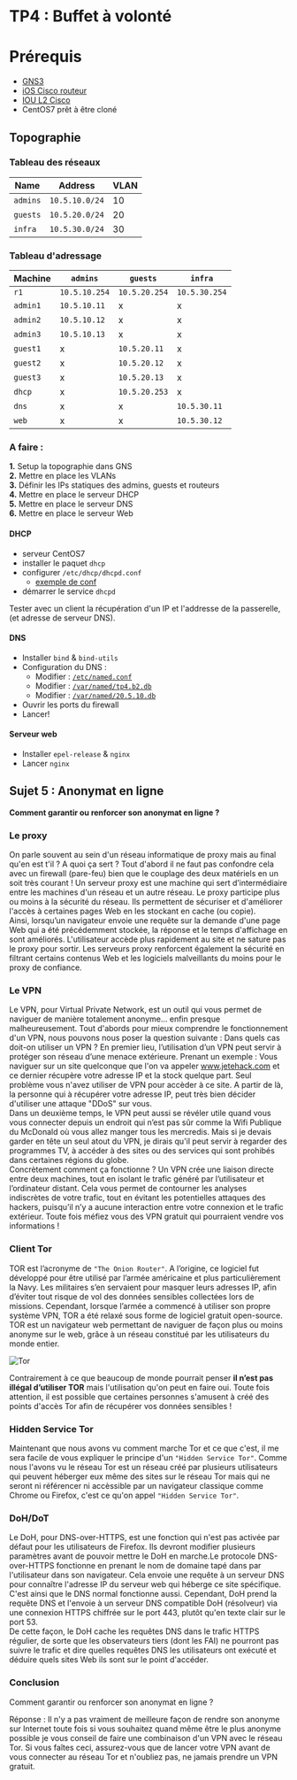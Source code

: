 # TP4 : Buffet à volonté

# Prérequis

* [GNS3](../../memo/setup_gns3.md)
* [iOS Cisco routeur](https://drive.google.com/drive/folders/1hnOwFTcEYeznsBwjFCzKbDripnCLOJSQ)
* [IOU L2 Cisco](https://www.gns3.com/marketplace/appliance/iou-l2)
* CentOS7 prêt à être cloné

## Topographie

### Tableau des réseaux

| Name     | Address        | VLAN |
|----------|----------------|------|
| `admins` | `10.5.10.0/24` | 10   |
| `guests` | `10.5.20.0/24` | 20   |
| `infra`  | `10.5.30.0/24` | 30   |

### Tableau d'adressage

| Machine  | `admins`      | `guests`      | `infra`       |
|----------|---------------|---------------|---------------|
| `r1`     | `10.5.10.254` | `10.5.20.254` | `10.5.30.254` |
| `admin1` | `10.5.10.11`  | x             | x             |
| `admin2` | `10.5.10.12`  | x             | x             |
| `admin3` | `10.5.10.13`  | x             | x             |
| `guest1` | x             | `10.5.20.11`  | x             |
| `guest2` | x             | `10.5.20.12`  | x             |
| `guest3` | x             | `10.5.20.13`  | x             |
| `dhcp`   | x             | `10.5.20.253` | x             |
| `dns`    | x             | x             | `10.5.30.11`  |
| `web`    | x             | x             | `10.5.30.12`  |


### A faire :

**1.** Setup la topographie dans GNS  
**2.** Mettre en place les VLANs  
**3.** Définir les IPs statiques des admins, guests et routeurs  
**4.** Mettre en place le serveur DHCP  
**5.** Mettre en place le serveur DNS  
**6.** Mettre en place le serveur Web  

#### DHCP

* serveur CentOS7
* installer le paquet `dhcp`
* configurer `/etc/dhcp/dhcpd.conf`
  * [exemple de conf](./dhcp/dhcpd.conf)
* démarrer le service `dhcpd`

Tester avec un client la récupération d'un IP et l'addresse de la passerelle, (et adresse de serveur DNS).

#### DNS

* Installer `bind` & `bind-utils`
* Configuration du DNS :
  * Modifier : [`/etc/named.conf`](./dns/etc/named.conf)
  * Modifier : [`/var/named/tp4.b2.db`](./dns/var/named/tp4.b2.db)
  * Modifier : [`/var/named/20.5.10.db`](./dns/var/named/20.5.10.db)
* Ouvrir les ports du firewall
* Lancer!


#### Serveur web

* Installer `epel-release` & `nginx`
* Lancer `nginx`

## Sujet 5 : Anonymat en ligne

**Comment garantir ou renforcer son anonymat en ligne ?**

### Le proxy

On parle souvent au sein d'un réseau informatique de proxy mais au final qu'en est t'il ? A quoi ça sert ? Tout d'abord il ne faut pas confondre cela avec un firewall (pare-feu) bien que le couplage des deux matériels en un soit très courant ! Un serveur proxy est une machine qui sert d’intermédiaire entre les machines d'un réseau et un autre réseau. Le proxy participe plus ou moins à la sécurité du réseau. Ils permettent de sécuriser et d'améliorer l'accès à certaines pages Web en les stockant en cache (ou copie).  
Ainsi, lorsqu’un navigateur envoie une requête sur la demande d'une page Web qui a été précédemment stockée, la réponse et le temps d'affichage en sont améliorés. L'utilisateur accède plus rapidement au site et ne sature pas le proxy pour sortir. Les serveurs proxy renforcent également la sécurité en filtrant certains contenus Web et les logiciels malveillants du moins pour le proxy de confiance.

### Le VPN

Le VPN, pour Virtual Private Network, est un outil qui vous permet de naviguer de manière totalement anonyme... enfin presque malheureusement. Tout d'abords pour mieux comprendre le fonctionnement d'un VPN, nous pouvons nous poser la question suivante : Dans quels cas doit-on utiliser un VPN ? En premier lieu, l’utilisation d’un VPN peut servir à protéger son réseau d’une menace extérieure. Prenant un exemple : Vous naviguer sur un site quelconque que l'on va appeler www.jetehack.com et ce dernier récupère votre adresse IP et la stock quelque part. Seul problème vous n'avez utiliser de VPN pour accèder à ce site. A partir de là, la personne qui à récupérer votre adresse IP, peut très bien décider d'utiliser une attaque "DDoS" sur vous.  
Dans un deuxième temps, le VPN peut aussi se révéler utile quand vous vous connecter depuis un endroit qui n’est pas sûr comme la Wifi Publique du McDonald où vous allez manger tous les mercredis. Mais si je devais garder en tête un seul atout du VPN, je dirais qu'il peut servir à regarder des programmes TV, à accéder à des sites ou des services qui sont prohibés dans certaines régions du globe.  
Concrètement comment ça fonctionne ? Un VPN crée une liaison directe entre deux machines, tout en isolant le trafic généré par l’utilisateur et l’ordinateur distant. Cela vous permet de contourner les analyses indiscrètes de votre trafic, tout en évitant les potentielles attaques des hackers, puisqu’il n’y a aucune interaction entre votre connexion et le trafic extérieur. Toute fois méfiez vous des VPN gratuit qui pourraient vendre vos informations !

### Client Tor

TOR est l’acronyme de   ```"The Onion Router"```. A l’origine, ce logiciel fut développé pour être utilisé par l’armée américaine et plus particulièrement la Navy. Les militaires s’en servaient pour masquer leurs adresses IP, afin d’éviter tout risque de vol des données sensibles collectées lors de missions. Cependant, lorsque l’armée a commencé à utiliser son propre système VPN, TOR a été relaxé sous forme de logiciel gratuit open-source. TOR est un navigateur web permettant de naviguer de façon plus ou moins anonyme sur le web, grâce à un réseau constitué par les utilisateurs du monde entier.


![Tor](https://www.hotspotshield.com/imgs/resources/tor-vs-vpn/how-tor-works.png)

Contrairement à ce que beaucoup de monde pourrait penser **il n’est pas illégal d’utiliser TOR** mais l'utilisation qu'on peut en faire oui. Toute fois attention, il est possible que certaines personnes s'amusent à créé des points d'accès Tor afin de récupérer vos données sensibles !

### Hidden Service Tor

Maintenant que nous avons vu comment marche Tor et ce que c'est, il me sera facile de vous expliquer le principe d'un ```"Hidden Service Tor"```. Comme nous l'avons vu le réseau Tor est un réseau créé par plusieurs utilisateurs qui peuvent héberger eux même des sites sur le réseau Tor mais qui ne seront ni référencer ni accèssible par un navigateur classique comme Chrome ou Firefox, c'est ce qu'on appel ```"Hidden Service Tor"```.

### DoH/DoT

Le DoH, pour DNS-over-HTTPS, est une fonction qui n'est pas activée par défaut pour les utilisateurs de Firefox. Ils devront modifier plusieurs paramètres avant de pouvoir mettre le DoH en marche.Le protocole DNS-over-HTTPS fonctionne en prenant le nom de domaine tapé dans par l'utilisateur dans son navigateur. Cela envoie une requête à un serveur DNS pour connaître l'adresse IP du serveur web qui héberge ce site spécifique.
C'est ainsi que le DNS normal fonctionne aussi. Cependant, DoH prend la requête DNS et l'envoie à un serveur DNS compatible DoH (résolveur) via une connexion HTTPS chiffrée sur le port 443, plutôt qu'en texte clair sur le port 53.  
De cette façon, le DoH cache les requêtes DNS dans le trafic HTTPS régulier, de sorte que les observateurs tiers (dont les FAI) ne pourront pas suivre le trafic et dire quelles requêtes DNS les utilisateurs ont exécuté et déduire quels sites Web ils sont sur le point d'accéder.

### Conclusion

Comment garantir ou renforcer son anonymat en ligne ?  

Réponse : Il n'y a pas vraiment de meilleure façon de rendre son anonyme sur Internet toute fois si vous souhaitez quand même être le plus anonyme possible je vous conseil de faire une combinaison d'un VPN avec le réseau Tor. Si vous faîtes ceci, assurez-vous que de lancer votre VPN avant de vous connecter au réseau Tor et n'oubliez pas, ne jamais prendre un VPN gratuit.
